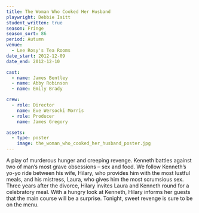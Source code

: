```yaml
---
title: The Woman Who Cooked Her Husband
playwright: Debbie Isitt
student_written: true
season: Fringe
season_sort: 86
period: Autumn
venue:
  - Lee Rosy's Tea Rooms
date_start: 2012-12-09
date_end: 2012-12-10

cast:
  - name: James Bentley
  - name: Abby Robinson
  - name: Emily Brady

crew:
  - role: Director
    name: Eve Wersocki Morris
  - role: Producer
    name: James Gregory

assets:
  - type: poster
    image: the_woman_who_cooked_her_husband_poster.jpg
---
```


A play of murderous hunger and creeping revenge. Kenneth battles against two of man’s most grave obsessions – sex and food. We follow Kenneth’s yo-yo ride between his wife, Hilary, who provides him with the most lustful meals, and his mistress, Laura, who gives him the most scrumsious sex. Three years after the divorce, Hilary invites Laura and Kenneth round for a celebratory meal. With a hungry look at Kenneth, Hilary informs her guests that the main course will be a surprise. Tonight, sweet revenge is sure to be on the menu.

